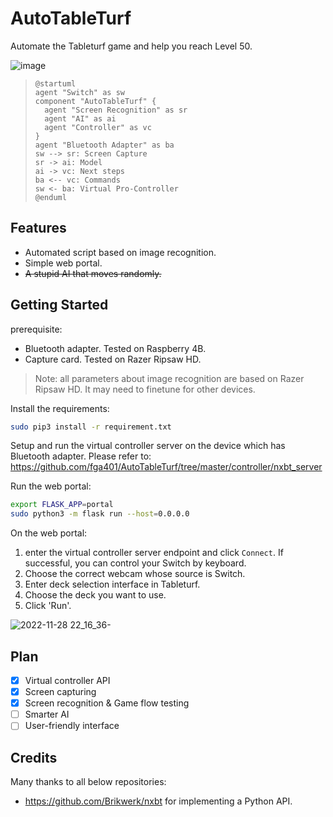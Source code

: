 # AutoTableTurf

Automate the Tableturf game and help you reach Level 50.

![image](https://user-images.githubusercontent.com/36651740/194977551-2014cff7-5fe4-4964-aad9-7a467aba9aef.png)

> ```
> @startuml
> agent "Switch" as sw
> component "AutoTableTurf" {
>   agent "Screen Recognition" as sr
>   agent "AI" as ai
>   agent "Controller" as vc
> }
> agent "Bluetooth Adapter" as ba
> sw --> sr: Screen Capture
> sr -> ai: Model
> ai -> vc: Next steps
> ba <-- vc: Commands
> sw <- ba: Virtual Pro-Controller
> @enduml
> ```

## Features

- Automated script based on image recognition.
- Simple web portal.
- ~~A stupid AI that moves randomly.~~

## Getting Started

prerequisite:
- Bluetooth adapter. Tested on Raspberry 4B.
- Capture card. Tested on Razer Ripsaw HD.
> Note: all parameters about image recognition are based on Razer Ripsaw HD. It may need to finetune for other devices.

Install the requirements:
```bash
sudo pip3 install -r requirement.txt
```

Setup and run the virtual controller server on the device which has Bluetooth adapter. Please refer to: https://github.com/fga401/AutoTableTurf/tree/master/controller/nxbt_server

Run the web portal:
```bash
export FLASK_APP=portal
sudo python3 -m flask run --host=0.0.0.0
```

On the web portal:
1. enter the virtual controller server endpoint and click `Connect`. If successful, you can control your Switch by keyboard.
2. Choose the correct webcam whose source is Switch.
3. Enter deck selection interface in Tableturf.
4. Choose the deck you want to use.
5. Click 'Run'.

![2022-11-28 22_16_36-](https://user-images.githubusercontent.com/36651740/204300430-a0051a0e-3617-4fca-96cc-f8c6dbd25227.png)

## Plan

- [x] Virtual controller API
- [x] Screen capturing
- [x] Screen recognition & Game flow testing
- [ ] Smarter AI
- [ ] User-friendly interface

## Credits

Many thanks to all below repositories:

- https://github.com/Brikwerk/nxbt for implementing a Python API.
